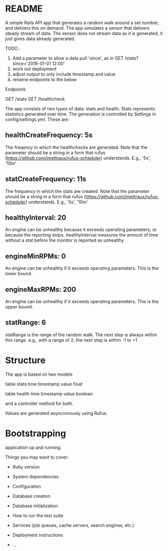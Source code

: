 # README

A simple Rails API app that generates a random walk around a set
number, and delivers this on demand.  The app simulates a sensor that
delivers steady stream of data.  The sensor does not stream data as it
is generated, it just gives data already generated.


TODO :
1.  Add a parameter to allow a data pull 'since', as in
GET /stats?since='2018-01-01 12:00'
2.  work out deployment
3.  adjust output to only include timestamp and value
4.  rename endpoints to the below


Endpoints

GET /stats
GET /healthcheck


The app consists of two types of data: stats and health.  Stats
represents statistics generated over time.  The generation is
controlled by Settings in config/settings.yml.  These are:

## healthCreateFrequency: 5s

The freqency in which the healthchecks are generated.  Note that the
parameter should be a string in a form that rufus
(https://github.com/jmettraux/rufus-scheduler) understands.  E.g.,
'5s', '10m'

## statCreateFrequency: 11s

The frequency in which the stats are created. Note that the parameter
should be a string in a form that rufus
(https://github.com/jmettraux/rufus-scheduler) understands.  E.g.,
'5s', '10m'

## healthyInterval: 20

An engine can be unhealthy because it exceeds operating parameters, or
because the reporting stops.  healthyInterval measures the amount of
time without a stat before the monitor is reported as unhealthy


## engineMinRPMs: 0

An engine can be unhealthy if it exceeds operating parameters.  This
is the lower bound.

## engineMaxRPMs: 200

An engine can be unhealthy if it exceeds operating parameters.  This
is the upper bound.

## statRange: 6

statRange is the range of the random walk.  The next step is always
within this range.  e.g., with a range of 2, the next step is within
-1 to +1


# Structure

The app is based on two models

table stats
   time timestamp
   value float


table health
   time timestamp
   value boolean

and a controller method for both.


Values are generated asyncronously using Rufus.

# Bootstrapping



application up and running.

Things you may want to cover:

* Ruby version

* System dependencies

* Configuration

* Database creation

* Database initialization

* How to run the test suite

* Services (job queues, cache servers, search engines, etc.)

* Deployment instructions

* ...

